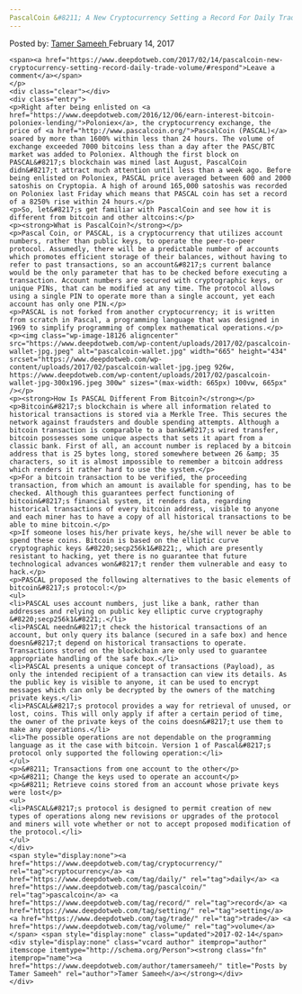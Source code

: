 ```yaml
---
PascalCoin &#8211; A New Cryptocurrency Setting a Record For Daily Trade Volume
---
```

<article class="post-listing post-18117 post type-post status-publish format-standard has-post-thumbnail hentry  tag-cryptocurrency tag-daily tag-pascalcoin tag-record tag-setting tag-trade tag-volume">
    <div class="post-inner">
        <span>Posted by: <a href="https://www.deepdotweb.com/author/tamersameeh/" title="">Tamer Sameeh </a></span>
    <span>February 14, 2017</span>
    
    <span><a href="https://www.deepdotweb.com/2017/02/14/pascalcoin-new-cryptocurrency-setting-record-daily-trade-volume/#respond">Leave a comment</a></span>
    </p>
    <div class="clear"></div>
    <div class="entry">
    <p>Right after being enlisted on <a href="https://www.deepdotweb.com/2016/12/06/earn-interest-bitcoin-poloniex-lending/">Poloniex</a>, the cryptocurrency exchange, the price of <a href="http://www.pascalcoin.org/">PascalCoin (PASCAL)</a> soared by more than 1600% within less than 24 hours. The volume of exchange exceeded 7000 bitcoins less than a day after the PASC/BTC market was added to Poloniex. Although the first block on PASCAL&#8217;s blockchain was mined last August, PascalCoin didn&#8217;t attract much attention until less than a week ago. Before being enlisted on Poloniex, PASCAL price averaged between 600 and 2000 satoshis on Cryptopia. A high of around 165,000 satoshis was recorded on Poloniex last Friday which means that PASCAL coin has set a record of a 8250% rise within 24 hours.</p>
    <p>So, let&#8217;s get familiar with PascalCoin and see how it is different from bitcoin and other altcoins:</p>
    <p><strong>What is PascalCoin?</strong></p>
    <p>Pascal Coin, or PASCAL, is a cryptocurrency that utilizes account numbers, rather than public keys, to operate the peer-to-peer protocol. Assumedly, there will be a predictable number of accounts which promotes efficient storage of their balances, without having to refer to past transactions, so an account&#8217;s current balance would be the only parameter that has to be checked before executing a transaction. Account numbers are secured with cryptographic keys, or unique PINs, that can be modified at any time. The protocol allows using a single PIN to operate more than a single account, yet each account has only one PIN.</p>
    <p>PASCAL is not forked from another cryptocurrency; it is written from scratch in Pascal, a programming language that was designed in 1969 to simplify programming of complex mathematical operations.</p>
    <p><img class="wp-image-18126 aligncenter" src="https://www.deepdotweb.com/wp-content/uploads/2017/02/pascalcoin-wallet-jpg.jpeg" alt="pascalcoin-wallet.jpg" width="665" height="434" srcset="https://www.deepdotweb.com/wp-content/uploads/2017/02/pascalcoin-wallet-jpg.jpeg 926w, https://www.deepdotweb.com/wp-content/uploads/2017/02/pascalcoin-wallet-jpg-300x196.jpeg 300w" sizes="(max-width: 665px) 100vw, 665px" /></p>
    <p><strong>How Is PASCAL Different From Bitcoin?</strong></p>
    <p>Bitcoin&#8217;s blockchain is where all information related to historical transactions is stored via a Merkle Tree. This secures the network against fraudsters and double spending attempts. Although a bitcoin transaction is comparable to a bank&#8217;s wired transfer, bitcoin possesses some unique aspects that sets it apart from a classic bank. First of all, an account number is replaced by a bitcoin address that is 25 bytes long, stored somewhere between 26 &amp; 35 characters, so it is almost impossible to remember a bitcoin address which renders it rather hard to use the system.</p>
    <p>For a bitcoin transaction to be verified, the proceeding transaction, from which an amount is available for spending, has to be checked. Although this guarantees perfect functioning of bitcoin&#8217;s financial system, it renders data, regarding historical transactions of every bitcoin address, visible to anyone and each miner has to have a copy of all historical transactions to be able to mine bitcoin.</p>
    <p>If someone loses his/her private keys, he/she will never be able to spend these coins. Bitcoin is based on the elliptic curve cryptographic keys &#8220;secp256k1&#8221;, which are presently resistant to hacking, yet there is no guarantee that future technological advances won&#8217;t render them vulnerable and easy to hack.</p>
    <p>PASCAL proposed the following alternatives to the basic elements of bitcoin&#8217;s protocol:</p>
    <ul>
    <li>PASCAL uses account numbers, just like a bank, rather than addresses and relying on public key elliptic curve cryptography &#8220;secp256k1&#8221;.</li>
    <li>PASCAL needn&#8217;t check the historical transactions of an account, but only query its balance (secured in a safe box) and hence doesn&#8217;t depend on historical transactions to operate. Transactions stored on the blockchain are only used to guarantee appropriate handling of the safe box.</li>
    <li>PASCAL presents a unique concept of transactions (Payload), as only the intended recipient of a transaction can view its details. As the public key is visible to anyone, it can be used to encrypt messages which can only be decrypted by the owners of the matching private keys.</li>
    <li>PASCAL&#8217;s protocol provides a way for retrieval of unused, or lost, coins. This will only apply if after a certain period of time, the owner of the private keys of the coins doesn&#8217;t use them to make any operations.</li>
    <li>The possible operations are not dependable on the programming language as it the case with bitcoin. Version 1 of Pascal&#8217;s protocol only supported the following operation:</li>
    </ul>
    <p>&#8211; Transactions from one account to the other</p>
    <p>&#8211; Change the keys used to operate an account</p>
    <p>&#8211; Retrieve coins stored from an account whose private keys were lost</p>
    <ul>
    <li>PASCAL&#8217;s protocol is designed to permit creation of new types of operations along new revisions or upgrades of the protocol and miners will vote whether or not to accept proposed modification of the protocol.</li>
    </ul>
    </div>
    <span style="display:none"><a href="https://www.deepdotweb.com/tag/cryptocurrency/" rel="tag">cryptocurrency</a> <a href="https://www.deepdotweb.com/tag/daily/" rel="tag">daily</a> <a href="https://www.deepdotweb.com/tag/pascalcoin/" rel="tag">pascalcoin</a> <a href="https://www.deepdotweb.com/tag/record/" rel="tag">record</a> <a href="https://www.deepdotweb.com/tag/setting/" rel="tag">setting</a> <a href="https://www.deepdotweb.com/tag/trade/" rel="tag">trade</a> <a href="https://www.deepdotweb.com/tag/volume/" rel="tag">volume</a></span> <span style="display:none" class="updated">2017-02-14</span>
    <div style="display:none" class="vcard author" itemprop="author" itemscope itemtype="http://schema.org/Person"><strong class="fn" itemprop="name"><a href="https://www.deepdotweb.com/author/tamersameeh/" title="Posts by Tamer Sameeh" rel="author">Tamer Sameeh</a></strong></div>
    </div>
</article>

